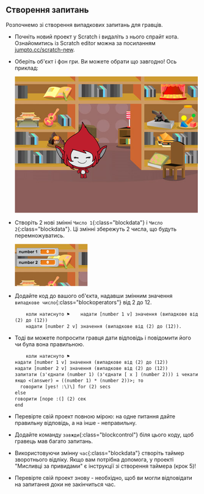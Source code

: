 ## Створення запитань

Розпочнемо зі створення випадкових запитань для гравців.

+ Почніть новий проект у Scratch і видаліть з нього спрайт кота. Ознайомитись із Scratch editor можна за посиланням <a href="http://jumpto.cc/scratch-new" target="_blank">jumpto.cc/scratch-new</a>.

+ Оберіть об'єкт і фон гри. Ви можете обрати що завгодно! Ось приклад:
    
    ![знімок екрану](images/brain-setting.png)

+ Створіть 2 нові змінні `Число 1`{:class="blockdata"} і `Число 2`{:class="blockdata"}. Ці змінні збережуть 2 числа, що будуть перемножуватись.
    
    ![знімок екрану](images/brain-variables.png)

+ Додайте код до вашого об'єкта, надавши змінним значення ` випадкове число`{:class="blockoperators"} від 2 до 12.
    
    ```blocks
        коли натиснуто ⚑    надати [number 1 v] значення (випадкове від (2) до (12))
        надати [number 2 v] значення (випадкове від (2) до (12)).
    ```

+ Тоді ви можете попросити гравця дати відповідь і повідомити його чи була вона правильною.
    
    ```blocks
        коли натиснуто ⚑
    надати [number 1 v] значення (випадкове від (2) до (12))
    надати [number 2 v] значення (випадкове від (2) до (12))
    запитати (з'єднати (number 1) (з'єднати [ x ] (number 2))) і чекати
    якщо <(answer) = ((number 1) * (number 2))>; то 
      говорити [yes! :\)\] for (2) secs
    else
    говорити [nope :(] (2) сек
    end
    ```

+ Перевірте свій проект повною мірою: на одне питання дайте правильну відповідь, а на інше - неправильну.

+ Додайте команду `завжди`{:class="blockcontrol"} біля цього коду, щоб гравець мав багато запитань.

+ Використовуючи змінну `час`{:class="blockdata"} створіть таймер зворотнього відліку. Якщо вам потрібна допомога, у проекті "Мисливці за привидами" є інструкції зі створення таймера (крок 5)!

+ Перевірте свій проект знову - необхідно, щоб ви могли відповідати на запитання доки не закінчиться час.